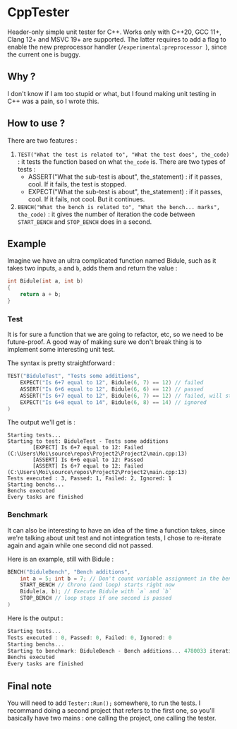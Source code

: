 # CppTester

Header-only simple unit tester for C++. Works only with C++20, GCC 11+, Clang 12+ and MSVC 19+ are supported. The latter requires to add a flag to enable the new preprocessor handler (`/experimental:preprocessor `), since the current one is buggy. 

## Why ?
I don't know if I am too stupid or what, but I found making unit testing in C++ was a pain, so I wrote this.

## How to use ?
There are two features :
1) `TEST("What the test is related to", "What the test does", the_code)` : it tests the function based on what `the_code` is. There are two types of tests :
      - ASSERT("What the sub-test is about", the_statement) : if it passes, cool. If it fails, the test is stopped.
      - EXPECT("What the sub-test is about", the_statement) : if it passes, cool. If it fails, not cool. But it continues.
2) `BENCH("What the bench is related to", "What the bench... marks", the_code)` : it gives the number of iteration the code between `START_BENCH` and `STOP_BENCH` does in a second.

## Example
Imagine we have an ultra complicated function named Bidule, such as it takes two inputs, `a` and `b`, adds them and return the value :
```cpp
int Bidule(int a, int b)
{
    return a + b;
}
```

### Test
It is for sure a function that we are going to refactor, etc, so we need to be future-proof. A good way of making sure we don't break thing is to implement some interesting unit test.

The syntax is pretty straightforward :
```cpp
TEST("BiduleTest", "Tests some additions",
    EXPECT("Is 6+7 equal to 12", Bidule(6, 7) == 12) // failed
    ASSERT("Is 6+6 equal to 12", Bidule(6, 6) == 12) // passed
    ASSERT("Is 6+7 equal to 12", Bidule(6, 7) == 12) // failed, will stop there
    EXPECT("Is 6+8 equal to 14", Bidule(6, 8) == 14) // ignored
)
```
The output we'll get is :
```
Starting tests...
Starting to test: BiduleTest - Tests some additions
        [EXPECT] Is 6+7 equal to 12: Failed (C:\Users\Moi\source\repos\Project2\Project2\main.cpp:13)
        [ASSERT] Is 6+6 equal to 12: Passed
        [ASSERT] Is 6+7 equal to 12: Failed (C:\Users\Moi\source\repos\Project2\Project2\main.cpp:13)
Tests executed : 3, Passed: 1, Failed: 2, Ignored: 1
Starting benchs...
Benchs executed
Every tasks are finished
```

### Benchmark
It can also be interesting to have an idea of the time a function takes, since we're talking about unit test and not integration tests, I chose to re-iterate again and again while one second did not passed.

Here is an example, still with Bidule :
```cpp
BENCH("BiduleBench", "Bench additions",
    int a = 5; int b = 7; // Don't count variable assignment in the bench
    START_BENCH // Chrono (and loop) starts right now
    Bidule(a, b); // Execute Bidule with `a` and `b`
    STOP_BENCH // loop stops if one second is passed
)
```

Here is the output :
```cpp
Starting tests...
Tests executed : 0, Passed: 0, Failed: 0, Ignored: 0
Starting benchs...
Starting to benchmark: BiduleBench - Bench additions... 4780033 iteration/s
Benchs executed
Every tasks are finished
```

## Final note
You will need to add `Tester::Run();` somewhere, to run the tests. I recommand doing a second project that refers to the first one, so you'll basically have two mains : one calling the project, one calling the tester.
